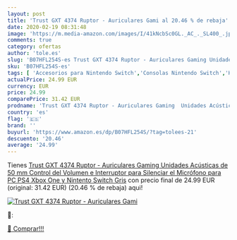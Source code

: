 ```yaml
---
layout: post
title: 'Trust GXT 4374 Ruptor - Auriculares Gami al 20.46 % de rebaja'
date: 2020-02-19 08:31:48
image: 'https://m.media-amazon.com/images/I/41kNcbSc0GL._AC_._SL400_.jpg'
comments: true
category: ofertas
author: 'tole.es'
slug: 'B07HFL254S-es Trust GXT 4374 Ruptor - Auriculares Gaming Unidades...'
sku: 'B07HFL254S-es'
tags: [ 'Accesorios para Nintendo Switch','Consolas Nintendo Switch','Hardware y juegos para Nintendo Switch','Juegos para Nintendo Switch','Mandos para Nintendo Switch','Videojuegos','ps4','xbox', ]
actualPrice: 24.99 EUR
currency: EUR
price: 24.99
comparePrice: 31.42 EUR
prodname: 'Trust GXT 4374 Ruptor - Auriculares Gaming  Unidades Acústicas de 50 mm  Control del Volumen e Interruptor para Silenciar el Micrófono  para PC  PS4  Xbox One y Nintento Switch  Gris'
country: 'es'
flag: '🇪🇸'
brand: ''
buyurl: 'https://www.amazon.es/dp/B07HFL254S/?tag=tolees-21'
descuento: '20.46'
average: '24.99'
---
```


Tienes [Trust GXT 4374 Ruptor - Auriculares Gaming  Unidades Acústicas de 50 mm  Control del Volumen e Interruptor para Silenciar el Micrófono  para PC  PS4  Xbox One y Nintento Switch  Gris](https://www.amazon.es/dp/B07HFL254S/?tag=tolees-21) con precio final de  24.99 EUR (original: 31.42 EUR) (20.46 %  de rebaja) aqui!

[![Trust GXT 4374 Ruptor - Auriculares Gami](https://m.media-amazon.com/images/I/41kNcbSc0GL._AC_._SL400_.jpg)](https://www.amazon.es/dp/B07HFL254S/?tag=tolees-21)

🔎:


[🛒 Comprar!!!](https://www.amazon.es/dp/B07HFL254S/?tag=tolees-21)
